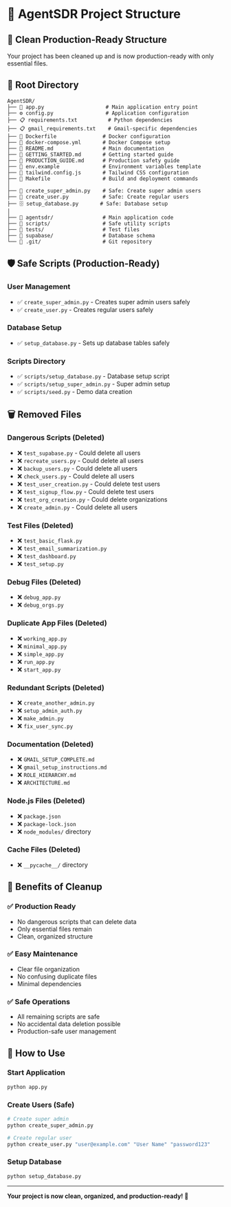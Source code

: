 # 📁 AgentSDR Project Structure

## 🎯 Clean Production-Ready Structure

Your project has been cleaned up and is now production-ready with only essential files.

## 📂 Root Directory

```
AgentSDR/
├── 🚀 app.py                    # Main application entry point
├── ⚙️ config.py                 # Application configuration
├── 📋 requirements.txt          # Python dependencies
├── 📋 gmail_requirements.txt    # Gmail-specific dependencies
├── 🐳 Dockerfile               # Docker configuration
├── 🐳 docker-compose.yml       # Docker Compose setup
├── 📝 README.md                # Main documentation
├── 📝 GETTING_STARTED.md       # Getting started guide
├── 📝 PRODUCTION_GUIDE.md      # Production safety guide
├── 📝 env.example              # Environment variables template
├── 🎨 tailwind.config.js       # Tailwind CSS configuration
├── 🔧 Makefile                 # Build and deployment commands
│
├── 👥 create_super_admin.py    # Safe: Create super admin users
├── 👥 create_user.py           # Safe: Create regular users
├── 🗄️ setup_database.py       # Safe: Database setup
│
├── 📁 agentsdr/                # Main application code
├── 📁 scripts/                 # Safe utility scripts
├── 📁 tests/                   # Test files
├── 📁 supabase/                # Database schema
└── 📁 .git/                    # Git repository
```

## 🛡️ Safe Scripts (Production-Ready)

### User Management
- ✅ `create_super_admin.py` - Creates super admin users safely
- ✅ `create_user.py` - Creates regular users safely

### Database Setup
- ✅ `setup_database.py` - Sets up database tables safely

### Scripts Directory
- ✅ `scripts/setup_database.py` - Database setup script
- ✅ `scripts/setup_super_admin.py` - Super admin setup
- ✅ `scripts/seed.py` - Demo data creation

## 🗑️ Removed Files

### Dangerous Scripts (Deleted)
- ❌ `test_supabase.py` - Could delete all users
- ❌ `recreate_users.py` - Could delete all users
- ❌ `backup_users.py` - Could delete all users
- ❌ `check_users.py` - Could delete all users
- ❌ `test_user_creation.py` - Could delete test users
- ❌ `test_signup_flow.py` - Could delete test users
- ❌ `test_org_creation.py` - Could delete organizations
- ❌ `create_admin.py` - Could delete all users

### Test Files (Deleted)
- ❌ `test_basic_flask.py`
- ❌ `test_email_summarization.py`
- ❌ `test_dashboard.py`
- ❌ `test_setup.py`

### Debug Files (Deleted)
- ❌ `debug_app.py`
- ❌ `debug_orgs.py`

### Duplicate App Files (Deleted)
- ❌ `working_app.py`
- ❌ `minimal_app.py`
- ❌ `simple_app.py`
- ❌ `run_app.py`
- ❌ `start_app.py`

### Redundant Scripts (Deleted)
- ❌ `create_another_admin.py`
- ❌ `setup_admin_auth.py`
- ❌ `make_admin.py`
- ❌ `fix_user_sync.py`

### Documentation (Deleted)
- ❌ `GMAIL_SETUP_COMPLETE.md`
- ❌ `gmail_setup_instructions.md`
- ❌ `ROLE_HIERARCHY.md`
- ❌ `ARCHITECTURE.md`

### Node.js Files (Deleted)
- ❌ `package.json`
- ❌ `package-lock.json`
- ❌ `node_modules/` directory

### Cache Files (Deleted)
- ❌ `__pycache__/` directory

## 🎯 Benefits of Cleanup

### ✅ Production Ready
- No dangerous scripts that can delete data
- Only essential files remain
- Clean, organized structure

### ✅ Easy Maintenance
- Clear file organization
- No confusing duplicate files
- Minimal dependencies

### ✅ Safe Operations
- All remaining scripts are safe
- No accidental data deletion possible
- Production-safe user management

## 🚀 How to Use

### Start Application
```bash
python app.py
```

### Create Users (Safe)
```bash
# Create super admin
python create_super_admin.py

# Create regular user
python create_user.py "user@example.com" "User Name" "password123"
```

### Setup Database
```bash
python setup_database.py
```

---

**Your project is now clean, organized, and production-ready! 🎉**
